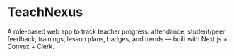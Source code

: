# TeachNexus
A role-based web app to track teacher progress: attendance, student/peer feedback, trainings, lesson plans, badges, and trends — built with Next.js + Convex + Clerk.
